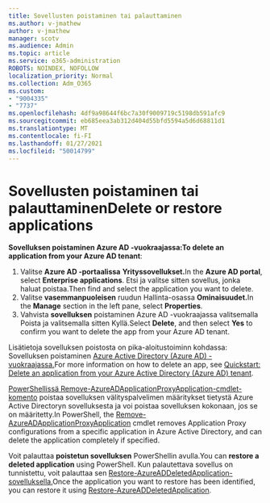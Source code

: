 ```yaml
---
title: Sovellusten poistaminen tai palauttaminen
ms.author: v-jmathew
author: v-jmathew
manager: scotv
ms.audience: Admin
ms.topic: article
ms.service: o365-administration
ROBOTS: NOINDEX, NOFOLLOW
localization_priority: Normal
ms.collection: Adm_O365
ms.custom:
- "9004335"
- "7737"
ms.openlocfilehash: 4df9a98644f6bc7a30f9009719c5198db591afc9
ms.sourcegitcommit: eb685eea3ab312d404d55bfd5594a5d6d68811d1
ms.translationtype: MT
ms.contentlocale: fi-FI
ms.lasthandoff: 01/27/2021
ms.locfileid: "50014799"
---
```

# <a name="delete-or-restore-applications"></a><span data-ttu-id="a773e-102">Sovellusten poistaminen tai palauttaminen</span><span class="sxs-lookup"><span data-stu-id="a773e-102">Delete or restore applications</span></span>

<span data-ttu-id="a773e-103">**Sovelluksen poistaminen Azure AD -vuokraajassa:**</span><span class="sxs-lookup"><span data-stu-id="a773e-103">**To delete an application from your Azure AD tenant**:</span></span>

1. <span data-ttu-id="a773e-104">Valitse **Azure AD -portaalissa** **Yrityssovellukset.**</span><span class="sxs-lookup"><span data-stu-id="a773e-104">In the **Azure AD portal**, select **Enterprise applications**.</span></span> <span data-ttu-id="a773e-105">Etsi ja valitse sitten sovellus, jonka haluat poistaa.</span><span class="sxs-lookup"><span data-stu-id="a773e-105">Then find and select the application you want to delete.</span></span>
2. <span data-ttu-id="a773e-106">Valitse **vasemmanpuoleisen** ruudun Hallinta-osassa **Ominaisuudet.**</span><span class="sxs-lookup"><span data-stu-id="a773e-106">In the **Manage** section in the left pane, select **Properties**.</span></span>
3. <span data-ttu-id="a773e-107">Vahvista **sovelluksen** poistaminen  Azure AD -vuokraajassa valitsemalla Poista ja valitsemalla sitten Kyllä.</span><span class="sxs-lookup"><span data-stu-id="a773e-107">Select **Delete**, and then select **Yes** to confirm you want to delete the app from your Azure AD tenant.</span></span>

<span data-ttu-id="a773e-108">Lisätietoja sovelluksen poistosta on pika-aloitustoiminn kohdassa: Sovelluksen poistaminen [Azure Active Directory (Azure AD) -vuokraajassa.](https://docs.microsoft.com/azure/active-directory/manage-apps/delete-application-portal#delete-an-application-from-your-azure-ad-tenant)</span><span class="sxs-lookup"><span data-stu-id="a773e-108">For more information on how to delete an app, see [Quickstart: Delete an application from your Azure Active Directory (Azure AD) tenant](https://docs.microsoft.com/azure/active-directory/manage-apps/delete-application-portal#delete-an-application-from-your-azure-ad-tenant).</span></span>

<span data-ttu-id="a773e-109">[PowerShellissä Remove-AzureADApplicationProxyApplication-cmdlet-komento](https://docs.microsoft.com/powershell/module/azuread/remove-azureadapplicationproxyapplication) poistaa sovelluksen välityspalvelimen määritykset tietystä Azure Active Directoryn sovelluksesta ja voi poistaa sovelluksen kokonaan, jos se on määritetty.</span><span class="sxs-lookup"><span data-stu-id="a773e-109">In PowerShell, the [Remove-AzureADApplicationProxyApplication](https://docs.microsoft.com/powershell/module/azuread/remove-azureadapplicationproxyapplication) cmdlet removes Application Proxy configurations from a specific application in Azure Active Directory, and can delete the application completely if specified.</span></span>

<span data-ttu-id="a773e-110">Voit palauttaa **poistetun sovelluksen** PowerShellin avulla.</span><span class="sxs-lookup"><span data-stu-id="a773e-110">You can **restore a deleted application** using PowerShell.</span></span> <span data-ttu-id="a773e-111">Kun palautettava sovellus on tunnistettu, voit palauttaa sen [Restore-AzureADDeletedApplication-sovelluksella.](https://docs.microsoft.com/powershell/module/azuread/restore-azureaddeletedapplication)</span><span class="sxs-lookup"><span data-stu-id="a773e-111">Once the application you want to restore has been identified, you can restore it using [Restore-AzureADDeletedApplication](https://docs.microsoft.com/powershell/module/azuread/restore-azureaddeletedapplication).</span></span>
